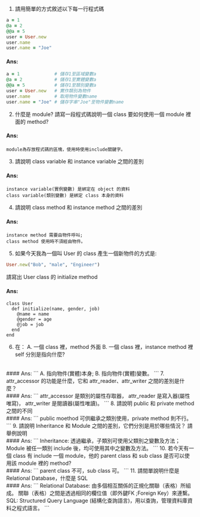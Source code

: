 1. 請用簡單的方式敘述以下每一行程式碼

  ```ruby 
  a = 1 
  @a = 2
  @@a = 5
  user = User.new
  user.name
  user.name = "Joe"
  ```
  #### Ans:
  ```ruby 
  a = 1             # 儲存1至區域變數a
  @a = 2            # 儲存1至實體變數a
  @@a = 5           # 儲存1至類別變數a
  user = User.new   # 實作類別為物件
  user.name         # 取用物件變數name
  user.name = "Joe" # 儲存字串"Joe"至物件變數name
  ```
2. 什麼是 module? 請寫一段程式碼說明一個 class 要如何使用一個 module 裡面的 method?
  #### Ans:
  ```
  module為存放程式碼的區塊，使用時使用include關鍵字。
  ```
3. 請說明 class variable 和 instance variable 之間的差別

  #### Ans:
  ```
  instance variable(實例變數) 是綁定在 object 的資料
  class variable(類別變數) 是綁定 class 本身的資料
  ```
4. 請說明 class method 和 instance method 之間的差別

  #### Ans:
  ```
  instance method 需要由物件呼叫;
  class method 使用時不須經由物件。
  ```
5. 如果今天我為一個叫 User 的 class 產生一個新物件的方式是:
  ```ruby
  User.new("Bob", "male", "Engineer")
  ```
請寫出 User class 的 initialize method

  #### Ans:
  ```
  class User
    def initialize(name, gender, job)
      @name = name
      @gender = age
      @job = job
    end
  end
  ```
6. 在：
  A.  一個 class 裡，method 外面
  B.  一個 class 裡，instance method 裡
  self 分別是指向什麼?
  <br>
  #### Ans:
  ```
  A. 指向物件(實體)本身;
  B. 指向物件(實體)變數。
  ```
7. attr_accessor 的功能是什麼，它和 attr_reader、attr_writer 之間的差別是什麼？
<br>
  #### Ans:
  ```
  attr_accessor 是類別的屬性存取器，
  attr_reader 是寫入器(屬性唯寫)，
  attr_writer 是閱讀器(屬性唯讀)。
  ```
8. 請說明 public 和 private method 之間的不同
<br>
  #### Ans:
  ```
  public moethod 可供繼承之類別使用，private method 則不行。
  ```
9. 請說明 Inheritance 和 Module 之間的差別，它們分別是用於哪些情況？ 請舉例說明
<br>
  #### Ans:
  ```
  Inheritance: 透過繼承，子類別可使用父類別之變數及方法；
  Module 被任一類別 include 後，均可使用其中之變數及方法。 
  ```
10. 若今天有一個 class 有 include 一個 module，他的 parent class 和 sub class 是否可以使用該 module 裡的 method?
<br>
  #### Ans:
  ```
  parent class 不可，sub class 可。
  ```
11. 請間單說明什麼是 Relational Database，什麼是 SQL
<br>
  #### Ans:
  ```
  Relational Database:
    由多個相互關係的正規化關聯（表格）所組成。
    關聯（表格）之間是透過相同的欄位值（即外鍵FK ;Foreign Key）來連繫。
  SQL:
  Structured Query Language (結構化查詢語言)，用以查詢，管理資料庫資料之程式語言。
  ```